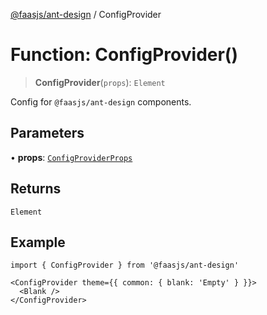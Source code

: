 [@faasjs/ant-design](../README.md) / ConfigProvider

# Function: ConfigProvider()

> **ConfigProvider**(`props`): `Element`

Config for `@faasjs/ant-design` components.

## Parameters

• **props**: [`ConfigProviderProps`](../interfaces/ConfigProviderProps.md)

## Returns

`Element`

## Example

```tsx
import { ConfigProvider } from '@faasjs/ant-design'

<ConfigProvider theme={{ common: { blank: 'Empty' } }}>
  <Blank />
</ConfigProvider>
```

